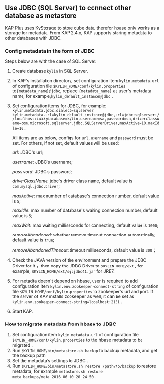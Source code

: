 ## Use JDBC (SQL Server) to connect other database as metastore

KAP Plus uses KyStorage to store cube data, therefor hbase only works as a storage for metadata. From KAP 2.4.x, KAP supports storing metadata to other databases with JDBC.

### Config metadata in the form of JDBC

Steps below are with the case of SQL Server:

1. Create database  `kylin` in SQL Server.

2. In KAP's installation directory, set configuration item `kylin.metadata.url` of configuration file `$KYLIN_HOME/conf/kylin.properties`  to`{metadata_name}@jdbc`,
   replace `{metadata_name}` as user's metadata name, for example,`kylin_default_instance@jdbc` .

3. Set configuration items for JDBC, for example: `kylin.metadata.jdbc.dialect=sqlserver` `kylin.metadata.url=kylin_default_instance@jdbc,url=jdbc:sqlserver://localhost:1433;database=kylin,username=sa,password=sa,driverClassName=com.microsoft.sqlserver.jdbc.SQLServerDriver,maxActive=10,maxIdle=10` .

    All items are as below, configs for `url`, `username` and `password` must be set. For others, if not set, default values will be used:

    *url*: JDBC's url;

    *username*: JDBC's username;

    *password*: JDBC's password;

    *driverClassName*: jdbc's driver class name, default value is `com.mysql.jdbc.Driver`;

    *maxActive*: max number of database's connection number, default value is `5`;

    *maxIdle*: max number of database's waiting connection number, default value is `5`;

    *maxWait*: max waiting milliseconds for connecting, default value is `1000`;

    *removeAbandoned*: whether remove timeout connection automatically, default value is `true`;

    *removeAbandonedTimeout*: timeout milliseconds, default value is `300`；

4. Check the JAVA version of the environment and prepare the JDBC Driver for it ，then copy the JDBC Driver to `$KYLIN_HOME/ext` , for example, `$KYLIN_HOME/ext/sqljdbc41.jar` for JRE7.

5. For metadta doesn't depend on hbase, user is required to add configuration item `kylin.env.zookeeper-connect-string` of configuration file `$KYLIN_HOME/conf/kylin.properties` to zookeeper's url and port. If the server of KAP installs zookeeper as well, it can be set as `kylin.env.zookeeper-connect-string=localhost:2181` .

6. Start KAP.


### How to migrate metadata from hbase to JDBC

1. Set configuration item `kylin.metadata.url` of configuration file `$KYLIN_HOME/conf/kylin.properties` to the hbase metadata to be migrated .
2. Run `$KYLIN_HOME/bin/metastore.sh backup` to backup metadata, and get the backup path .
3. Set the metadata's settings to JDBC .
4. Run `$KYLIN_HOME/bin/metastore.sh restore /path/to/backup` to restore metadata, for example `metastore.sh restore meta_backups/meta_2016_06_10_20_24_50` .